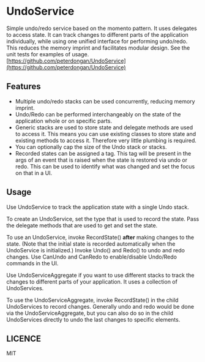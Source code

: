 # UndoService
Simple undo/redo service based on the momento pattern. It uses delegates to access state. It can track changes to different parts of the application individually, while using one unified interface for performing undo/redo. This reduces the memory imprint and facilitates modular design. See the unit tests for examples of usage. [https://github.com/peterdongan/UndoService](https://github.com/peterdongan/UndoService)

## Features

* Multiple undo/redo stacks can be used concurrently, reducing memory imprint.
* Undo/Redo can be performed interchangeably on the state of the application whole or on specific parts.
* Generic stacks are used to store state and delegate methods are used to access it. This means you can use existing classes to store state and existing methods to access it. Therefore very little plumbing is required.
* You can optionally cap the size of the Undo stack or stacks.
* Recorded states can be assigned a tag. This tag will be present in the args of an event that is raised when the state is restored via undo or redo. This can be used to identify what was changed and set the focus on that in a UI.

## Usage
Use UndoService to track the application state with a single Undo stack.

To create an UndoService, set the type that is used to record the state. Pass the delegate methods that are used to get and set the state.

To use an UndoService, invoke RecordState() **after** making changes to the state. (Note that the initial state is recorded automatically when the UndoService is initialized.) Invoke Undo() and Redo() to undo and redo changes. Use CanUndo and CanRedo to enable/disable Undo/Redo commands in the UI.

Use UndoServiceAggregate if you want to use different stacks to track the changes to different parts of your application. It uses a collection of UndoServices.

To use the UndoServiceAggregate, invoke RecordState() in the child UndoServices to record changes. Generally undo and redo would be done via the UndoServiceAggregate, but you can also do so in the child UndoServices directly to undo the last changes to specific elements.


## LICENCE

MIT
